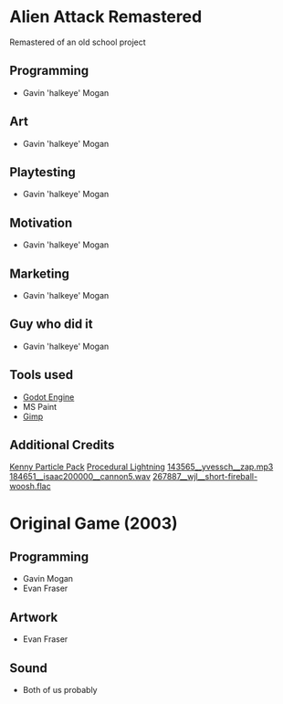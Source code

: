 # Alien Attack Remastered

Remastered of an old school project

## Programming

* Gavin 'halkeye' Mogan

## Art

* Gavin 'halkeye' Mogan

## Playtesting

* Gavin 'halkeye' Mogan

## Motivation

* Gavin 'halkeye' Mogan

## Marketing

* Gavin 'halkeye' Mogan

## Guy who did it

* Gavin 'halkeye' Mogan

## Tools used

* [Godot Engine](https://godotengine.org/license)
* MS Paint
* [Gimp](https://www.gimp.org/)

## Additional Credits

[Kenny Particle Pack](https://www.kenney.nl/assets/particle-pack)
[Procedural Lightning](https://www.youtube.com/watch?v=Hyq7KixGyHY)
[143565__yvessch__zap.mp3](https://freesound.org/people/YvesSch/sounds/143565/)
[184651__isaac200000__cannon5.wav](https://freesound.org/people/Isaac200000/sounds/184651/)
[267887__wjl__short-fireball-woosh.flac](https://freesound.org/people/wjl/sounds/267887/)

# Original Game (2003)

## Programming

* Gavin Mogan
* Evan Fraser

## Artwork

* Evan Fraser

## Sound

* Both of us probably
